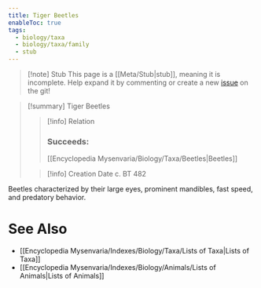 ```yaml
---
title: Tiger Beetles
enableToc: true
tags:
  - biology/taxa
  - biology/taxa/family
  - stub
---
```


> [!note] Stub
> This page is a [[Meta/Stub|stub]], meaning it is incomplete. Help expand it by commenting or create a new [issue](https://github.com/RagtimeGal/quartz--encyclopedia-mysenvaria/issues/new/choose) on the git!


> [!summary] Tiger Beetles
> > [!info] Relation
> > ### Succeeds:
> > [[Encyclopedia Mysenvaria/Biology/Taxa/Beetles|Beetles]]
>
> > [!info] Creation Date
> > c. BT 482

Beetles characterized by their large eyes, prominent mandibles, fast speed, and predatory behavior.

# See Also
- [[Encyclopedia Mysenvaria/Indexes/Biology/Taxa/Lists of Taxa|Lists of Taxa]]
- [[Encyclopedia Mysenvaria/Indexes/Biology/Animals/Lists of Animals|Lists of Animals]]
